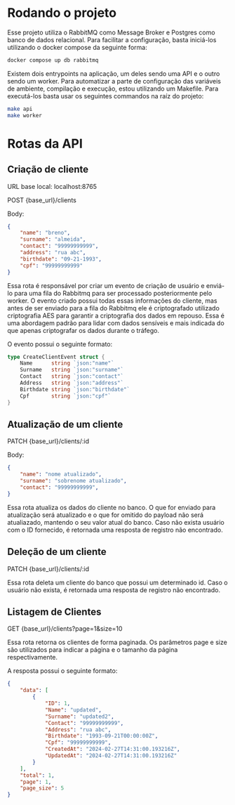 # Rodando o projeto

Esse projeto utiliza o RabbitMQ como Message Broker e Postgres como banco de dados relacional.
Para facilitar a configuração, basta iniciá-los utilizando o docker compose da seguinte forma:

```bash
docker compose up db rabbitmq
```

Existem dois entrypoints na aplicação, um deles sendo uma API e o outro sendo um worker.
Para automatizar a parte de configuração das variáveis de ambiente, compilação e execução, estou utilizando um Makefile.
Para executá-los basta usar os seguintes commandos na raíz do projeto:

```bash
make api
make worker
```

# Rotas da API

## Criação de cliente
URL base local: localhost:8765

POST {base_url}/clients

Body:
```json
{
    "name": "breno",
    "surname": "almeida",
    "contact": "99999999999",
    "address": "rua abc",
    "birthdate": "09-21-1993",
    "cpf": "99999999999"
}
```

Essa rota é responsável por criar um evento de criação de usuário e enviá-lo para uma fila do Rabbitmq para ser processado posteriormente pelo worker.
O evento criado possui todas essas informações do cliente, mas antes de ser enviado para a fila do Rabbitmq ele é criptografado utilizado criptografia AES para garantir a criptografia dos dados em repouso. Essa é uma abordagem padrão para lidar com dados sensíveis e mais indicada do que apenas criptografar os dados durante o tráfego.

O evento possui o seguinte formato:

```go
type CreateClientEvent struct {
	Name      string `json:"name"`
	Surname   string `json:"surname"`
	Contact   string `json:"contact"`
	Address   string `json:"address"`
	Birthdate string `json:"birthdate"`
	Cpf       string `json:"cpf"`
}
```

## Atualização de um cliente

PATCH {base_url}/clients/:id

Body:
```json
{
    "name": "nome atualizado",
    "surname": "sobrenome atualizado",
    "contact": "99999999999",
}
```

Essa rota atualiza os dados do cliente no banco. O que for enviado para atualização será atualizado e o que for omitido do payload não será atualiazado, mantendo o seu valor atual do banco.
Caso não exista usuário com o ID fornecido, é retornada uma resposta de registro não encontrado.

## Deleção de um cliente

PATCH {base_url}/clients/:id

Essa rota deleta um cliente do banco que possui um determinado id. Caso o usuário não exista, é retornada uma resposta de registro não encontrado.

## Listagem de Clientes

GET {base_url}/clients?page=1&size=10

Essa rota retorna os clientes de forma paginada. Os parâmetros page e size são utilizados para indicar a página e o tamanho da página respectivamente.

A resposta possui o seguinte formato:

```json
{
    "data": [
        {
            "ID": 1,
            "Name": "updated",
            "Surname": "updated2",
            "Contact": "99999999999",
            "Address": "rua abc",
            "Birthdate": "1993-09-21T00:00:00Z",
            "Cpf": "99999999999",
            "CreatedAt": "2024-02-27T14:31:00.193216Z",
            "UpdatedAt": "2024-02-27T14:31:00.193216Z"
        }
    ],
    "total": 1,
    "page": 1,
    "page_size": 5
}
```